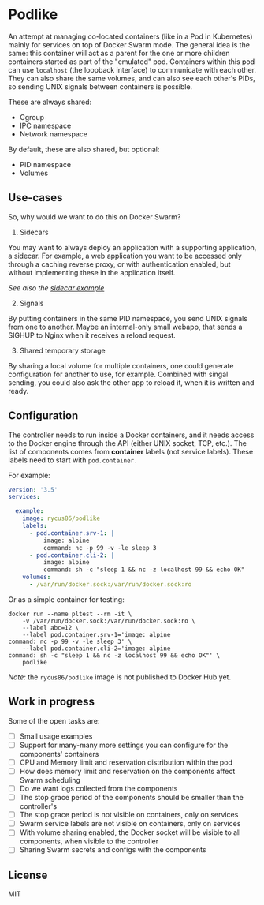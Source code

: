 # Podlike

An attempt at managing co-located containers (like in a Pod in Kubernetes) mainly for services on top of Docker Swarm mode.
The general idea is the same: this container will act as a parent for the one or more children containers started as part of the "emulated" pod. Containers within this pod can use `localhost` (the loopback interface) to communicate with each other.
They can also share the same volumes, and can also see each other's PIDs, so sending UNIX signals between containers is possible.

These are always shared:

- Cgroup
- IPC namespace
- Network namespace

By default, these are also shared, but optional:

- PID namespace
- Volumes

## Use-cases

So, why would we want to do this on Docker Swarm?

1. Sidecars

You may want to always deploy an application with a supporting application, a sidecar. For example, a web application you want to be accessed only through a caching reverse proxy, or with authentication enabled, but without implementing these in the application itself.

*See also the [sidecar example](https://github.com/rycus86/podlike/tree/master/examples/sidecar)*

2. Signals

By putting containers in the same PID namespace, you send UNIX signals from one to another. Maybe an internal-only small webapp, that sends a SIGHUP to Nginx when it receives a reload request.

3. Shared temporary storage

By sharing a local volume for multiple containers, one could generate configuration for another to use, for example. Combined with singal sending, you could also ask the other app to reload it, when it is written and ready.

## Configuration

The controller needs to run inside a Docker containers, and it needs access to the Docker engine through the API (either UNIX socket, TCP, etc.). The list of components comes from __container__ labels (not service labels). These labels need to start with `pod.container.`

For example:

```yaml
version: '3.5'
services:

  example:
    image: rycus86/podlike
    labels:
      - pod.container.srv-1: |
          image: alpine
          command: nc -p 99 -v -le sleep 3
      - pod.container.cli-2: |
          image: alpine
          command: sh -c "sleep 1 && nc -z localhost 99 && echo OK"
    volumes:
      - /var/run/docker.sock:/var/run/docker.sock:ro
```

Or as a simple container for testing:

```shell
docker run --name pltest --rm -it \
    -v /var/run/docker.sock:/var/run/docker.sock:ro \
    --label abc=12 \
    --label pod.container.srv-1='image: alpine
command: nc -p 99 -v -le sleep 3' \
    --label pod.container.cli-2='image: alpine
command: sh -c "sleep 1 && nc -z localhost 99 && echo OK"' \
    podlike
```

*Note:* the `rycus86/podlike` image is not published to Docker Hub yet.

## Work in progress

Some of the open tasks are:

- [ ] Small usage examples
- [ ] Support for many-many more settings you can configure for the components' containers
- [ ] CPU and Memory limit and reservation distribution within the pod
- [ ] How does memory limit and reservation on the components affect Swarm scheduling
- [ ] Do we want logs collected from the components
- [ ] The stop grace period of the components should be smaller than the controller's
- [ ] The stop grace period is not visible on containers, only on services
- [ ] Swarm service labels are not visible on containers, only on services
- [ ] With volume sharing enabled, the Docker socket will be visible to all components, when visible to the controller
- [ ] Sharing Swarm secrets and configs with the components

## License

MIT